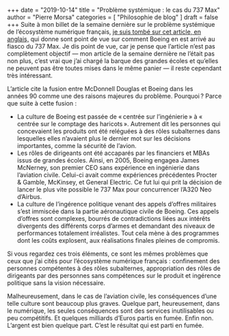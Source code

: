 +++
date        = "2019-10-14"
title       = "Problème systémique : le cas du 737 Max"
author      = "Pierre Morsa"
categories  = [ "Philosophie de blog" ]
draft       = false
+++
Suite à mon billet de la semaine dernière sur le problème systémique de l’écosystème numérique français, [je suis tombé sur cet article, en anglais,](https://mattstoller.substack.com/p/the-coming-boeing-bailout) qui donne sont point de vue sur comment Boeing en est arrivé au fiasco du 737 Max. Je dis point de vue, car je pense que l’article n’est pas complètement objectif — mon article de la semaine dernière ne l’était pas non plus, c’est vrai que j’ai chargé la barque des grandes écoles et qu’elles ne peuvent pas être toutes mises dans le même panier — il reste cependant très intéressant.

L’article cite la fusion entre McDonnell Douglas et Boeing dans les années 90 comme une des raisons majeures du problème. Pourquoi ? Parce que suite à cette fusion :

* La culture de Boeing est passée de « centrée sur l’ingénierie » à « centrée sur le comptage des haricots ». Autrement dit les personnes qui concevaient les produits ont été reléguées à des rôles subalternes dans lesquelles elles n’avaient plus le dernier mot sur les décisions importantes, comme la sécurité de l’avion.
* Les rôles de dirigeants ont été accaparés par les financiers et MBAs issus de grandes écoles. Ainsi, en 2005, Boeing engagea James McNerney, son premier CEO sans expérience en ingénierie dans l’aviation civile. Celui-ci avait comme expériences précédentes Procter & Gamble, McKinsey, et General Electric. Ce fut lui qui prit la décision de lancer le plus vite possible le 737 Max pour concurrencer l’A320 Neo d’Airbus.
* La culture de l’ingérence politique venant des appels d’offres militaires s’est immiscée dans la partie aéronautique civile de Boeing. Ces appels d’offres sont complexes, bourrés de contradictions liées aux intérêts divergents des différents corps d’armes et demandant des niveaux de performances totalement irréalistes. Tout cela mène à des programmes dont les coûts explosent, aux réalisations finales pleines de compromis.

Si vous regardez ces trois éléments, ce sont les mêmes problèmes que ceux que j’ai cités pour l’écosystème numérique français : confinement des personnes compétentes à des rôles subalternes, appropriation des rôles de dirigeants par des personnes sans compétences sur le produit et ingérence politique sans la vision nécessaire. 

Malheureusement, dans le cas de l’aviation civile, les conséquences d’une telle culture sont beaucoup plus graves. Quelque part, heureusement, dans le numérique, les seules conséquences sont des services inutilisables ou peu compétitifs. Et quelques milliards d’Euros partis en fumée. Enfin non. L’argent est bien quelque part. C’est le résultat qui est parti en fumée.